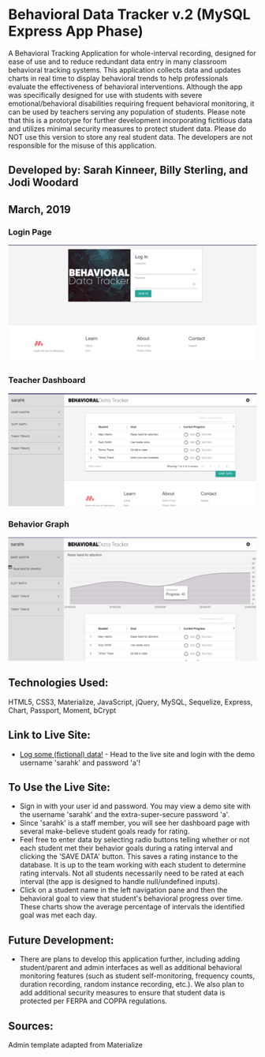 # Behavioral Data Tracker v.2 (MySQL Express App Phase)
A Behavioral Tracking Application for whole-interval recording, designed for ease of use and to reduce redundant data entry in many classroom behavioral tracking systems. This application collects data and updates charts in real time to display behavioral trends to help professionals evaluate the effectiveness of behavioral interventions.  Although the app was specifically designed for use with students with severe emotional/behavioral disabilities requiring frequent behavioral monitoring, it can be used by teachers serving any population of students.  Please note that this is a prototype for further development incorporating fictitious data and utilizes minimal security measures to protect student data.  Please do NOT use this version to store any real student data.  The developers are not responsible for the misuse of this application.

## Developed by: Sarah Kinneer, Billy Sterling, and Jodi Woodard
## March, 2019

### Login Page
![Photo of Login Page](login.png)

### Teacher Dashboard
![Photo of Teacher Dashboard](table.png)

### Behavior Graph
![Photo of Student Charts](chart.png)

## Technologies Used:
HTML5, CSS3, Materialize, JavaScript, jQuery, MySQL, Sequelize, Express, Chart, Passport, Moment, bCrypt

## Link to Live Site:
- [Log some (fictional) data!](https://thawing-dawn-54915.herokuapp.com/) - Head to the live site and login with the demo username 'sarahk' and password 'a'!

## To Use the Live Site:
- Sign in with your user id and password. You may view a demo site with the username 'sarahk' and the extra-super-secure password 'a'.
- Since 'sarahk' is a staff member, you will see her dashboard page with several make-believe student goals ready for rating.
- Feel free to enter data by selecting radio buttons telling whether or not each student met their behavior goals during a rating interval and clicking the 'SAVE DATA' button.  This saves a rating instance to the database.  It is up to the team working with each student to determine rating intervals.  Not all students necessarily need to be rated at each interval (the app is designed to handle null/undefined inputs).
- Click on a student name in the left navigation pane and then the behavioral goal to view that student's behavioral progress over time. These charts show the average percentage of intervals the identified goal was met each day.

## Future Development:
- There are plans to develop this application further, including adding student/parent and admin interfaces as well as additional behavioral monitoring features (such as student self-monitoring, frequency counts, duration recording, random instance recording, etc.).  We also plan to add additional security measures to ensure that student data is protected per FERPA and COPPA regulations.

## Sources:
Admin template adapted from Materialize
